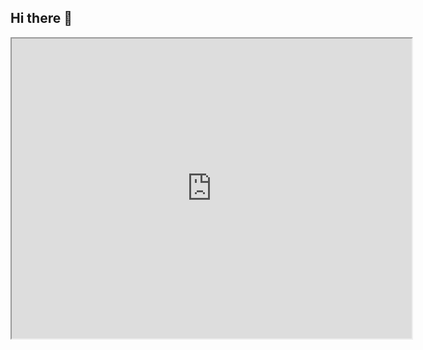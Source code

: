 ## Hi there 👋

<!--
**anacolla2/anacolla2** is a ✨ _special_ ✨ repository because its `README.md` (this file) appears on your GitHub profile.

Here are some ideas to get you started:

- 🔭 I’m currently working on ...
- 🌱 I’m currently learning ...
- 👯 I’m looking to collaborate on ...
- 🤔 I’m looking for help with ...
- 💬 Ask me about ...
- 📫 How to reach me: ...
- 😄 Pronouns: ...
- ⚡ Fun fact: ...
-->
<iframe src="https://drive.google.com/file/d/1xXP_Z7ZMJrsQ9n8suVUOUDyr7oi4ziV8/preview" width="640" height="480" allow="autoplay"></iframe>
